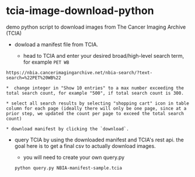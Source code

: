 # tcia-image-download-python
demo python script to download images from The Cancer Imaging Archive (TCIA)


* dowload a manifest file from TCIA.

    * head to TCIA and enter your desired broad/high-level search term, for example `PET WB` 

```
https://nbia.cancerimagingarchive.net/nbia-search/?text-search=%22PET%20WB%22

```

    *  change integer in "Show 10 entries" to a max number exceeding the total search count, for example "500", if total search count is 300.

    * select all search results by selecting "shopping cart" icon in table column for each page (ideally there will only be one page, since at a prior step, we updated the count per page to exceed the total search count)

    * download manifest by clicking the `download`.


* query TCIA by using the downloaded manifest and TCIA's rest api. the goal here is to get a final csv to actually download images.


    * you will need to create your own query.py 

    ```
    python query.py NBIA-manifest-sample.tcia
    ```



